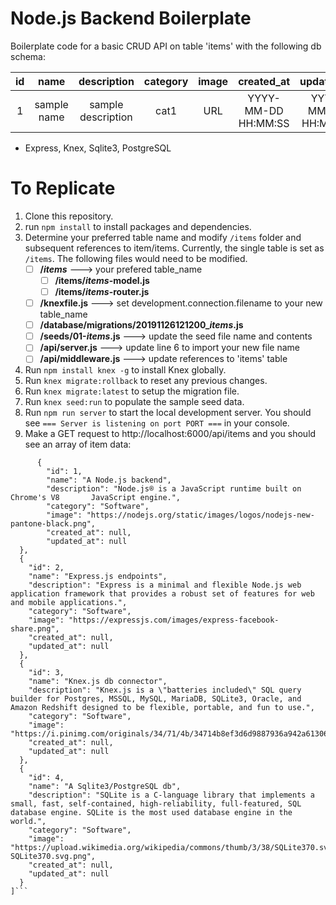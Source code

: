 # Node.js Backend Boilerplate

Boilerplate code for a basic CRUD API on table 'items' with the following db schema:

| id |     name    |     description    | category | image |      created_at     |      updated_at     |
|:--:|:-----------:|:------------------:|:--------:|:-----:|:-------------------:|:-------------------:|
|  1 | sample name | sample description |   cat1   |  URL  | YYYY-MM-DD HH:MM:SS | YYYY-MM-DD HH:MM:SS |


- Express, Knex, Sqlite3, PostgreSQL

# To Replicate
1. Clone this repository.
2. run `npm install` to install packages and dependencies.
3. Determine your preferred table name and modify `/items` folder and subsequent references to item/items. Currently, the single table is set as `/items`. The following files would need to be modified.
	 - [ ] **/*items*** ---> your prefered table_name
		 - [ ] **/items/*items*-model.js**
		 - [ ] **/items/*items*-router.js**
	 - [ ] **/knexfile.js** ---> set development.connection.filename to your new table_name
	 - [ ] **/database/migrations/20191126121200_*items*.js**
	 - [ ] **/seeds/01-*items*.js** ---> update the seed file name and contents
	 - [ ] **/api/server.js** ---> update line 6 to import your new file name
	 - [ ] **/api/middleware.js** ---> update references to 'items' table
4. Run `npm install knex -g` to install Knex globally.
5. Run `knex migrate:rollback` to reset any previous changes.
6. Run `knex migrate:latest` to setup the migration file.
7. Run `knex seed:run` to populate the sample seed data.
8. Run `npm run server` to start the local development server. You should see `=== Server is listening on port PORT ===` in your console.
9. Make a GET request to http://localhost:6000/api/items and you should see an array of item data:
```[
	  {
	    "id": 1,
	    "name": "A Node.js backend",
	    "description": "Node.js® is a JavaScript runtime built on Chrome's V8 		JavaScript engine.",
	    "category": "Software",
	    "image": "https://nodejs.org/static/images/logos/nodejs-new-pantone-black.png",
	    "created_at": null,
	    "updated_at": null
  },
  {
    "id": 2,
    "name": "Express.js endpoints",
    "description": "Express is a minimal and flexible Node.js web application framework that provides a robust set of features for web and mobile applications.",
    "category": "Software",
    "image": "https://expressjs.com/images/express-facebook-share.png",
    "created_at": null,
    "updated_at": null
  },
  {
    "id": 3,
    "name": "Knex.js db connector",
    "description": "Knex.js is a \"batteries included\" SQL query builder for Postgres, MSSQL, MySQL, MariaDB, SQLite3, Oracle, and Amazon Redshift designed to be flexible, portable, and fun to use.",
    "category": "Software",
    "image": "https://i.pinimg.com/originals/34/71/4b/34714b8ef3d6d9887936a942a613064e.png",
    "created_at": null,
    "updated_at": null
  },
  {
    "id": 4,
    "name": "A Sqlite3/PostgreSQL db",
    "description": "SQLite is a C-language library that implements a small, fast, self-contained, high-reliability, full-featured, SQL database engine. SQLite is the most used database engine in the world.",
    "category": "Software",
    "image": "https://upload.wikimedia.org/wikipedia/commons/thumb/3/38/SQLite370.svg/1200px-SQLite370.svg.png",
    "created_at": null,
    "updated_at": null
  }
]```